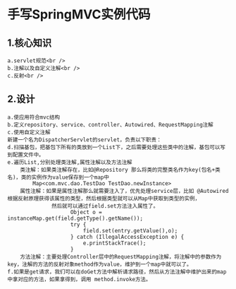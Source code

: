 手写SpringMVC实例代码
====================================
1.核心知识
-----------------------------
    a.servlet规范<br />
    b.注解以及自定义注解<br />
    c.反射<br />


2.设计
--------------------------------------
    a.使应用符合mvc结构
    b.定义repository、service、controller、Autowired、RequestMapping注解
    c.使用自定义注解
    新建一个名为DispatcherServlet的servlet，负责以下职责：
    d.扫描基包，把基包下所有的类放到一个List下，之后需要处理这些类中的注解，基包可以写到配置文件中。
    e.遍历List,分别处理类注解,属性注解以及方法注解
        类注解：如果类注解存在，比如@Repository 那么将类的完整类名作为key(包名+类名)，类的实例作为value保存到一个map中
            Map<com.mvc.dao.TestDao TestDao.newInstance>
        属性注解：如果是属性注解那么就需要注入了，优先处理service层，比如 @Autowired 根据反射原理获得该属性的类型，然后根据类型就可以从Map中获取到类型的实例，
                  然后就可以通过field.set方法注入属性了。
                        Object o = instanceMap.get(field.getType().getName());
                        try {
                            field.set(entry.getValue(),o);
                        } catch (IllegalAccessException e) {
                            e.printStackTrace();
                        }
        方法注解：主要处理Controller层中的RequestMapping注解，将注解中的参数作为key，注解的方法的反射对象method作为value，维护到一个map中就可以了。
    f.如果是get请求，我们可以在doGet方法中解析请求路径，然后从方法注解中维护出来的map中拿对应的方法，如果拿得到，调用 method.invoke方法。
